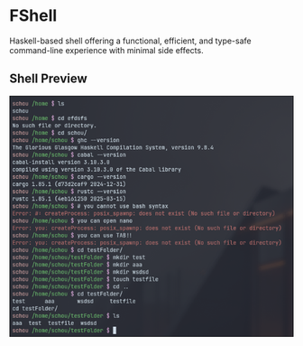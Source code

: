 # FShell
Haskell-based shell offering a functional, efficient, and type-safe command-line experience with minimal side effects.

## Shell Preview
![preview](images/shellpreview.png)
